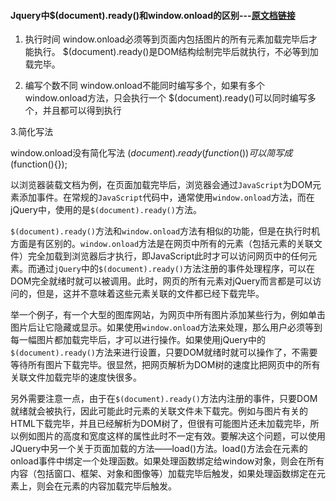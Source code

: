 #### Jquery中$(document).ready()和window.onload的区别---[原文档链接](http://www.php100.com/html/program/jquery/2013/0905/5954.html)

1. 执行时间
window.onload必须等到页面内包括图片的所有元素加载完毕后才能执行。 
$(document).ready()是DOM结构绘制完毕后就执行，不必等到加载完毕。

2. 编写个数不同
window.onload不能同时编写多个，如果有多个window.onload方法，只会执行一个 
$(document).ready()可以同时编写多个，并且都可以得到执行

3.简化写法

window.onload没有简化写法 
$(document).ready(function(){})可以简写成$(function(){});

以浏览器装载文档为例，在页面加载完毕后，浏览器会通过`JavaScript`为DOM元素添加事件。在常规的`JavaScript`代码中，通常使用`window.onload`方法，而在jQuery中，使用的是`$(document).ready()`方法。

`$(document).ready()`方法和`window.onload`方法有相似的功能，但是在执行时机方面是有区别的。`window.onload`方法是在网页中所有的元素（包括元素的关联文件）完全加载到浏览器后才执行，即JavaScript此时才可以访问网页中的任何元素。而通过`jQuery`中的`$(document).ready()`方法注册的事件处理程序，可以在DOM完全就绪时就可以被调用。此时，网页的所有元素对jQuery而言都是可以访问的，但是，这并不意味着这些元素关联的文件都已经下载完毕。

举一个例子，有一个大型的图库网站，为网页中所有图片添加某些行为，例如单击图片后让它隐藏或显示。如果使用`window.onload`方法来处理，那么用户必须等到每一幅图片都加载完毕后，才可以进行操作。如果使用jQuery中的`$(document).ready()`方法来进行设置，只要DOM就绪时就可以操作了，不需要等待所有图片下载完毕。很显然，把网页解析为DOM树的速度比把网页中的所有关联文件加载完毕的速度快很多。

另外需要注意一点，由于在`$(document).ready()`方法内注册的事件，只要DOM就绪就会被执行，因此可能此时元素的关联文件未下载完。例如与图片有关的HTML下载完毕，并且已经解析为DOM树了，但很有可能图片还未加载完毕，所以例如图片的高度和宽度这样的属性此时不一定有效。要解决这个问题，可以使用JQuery中另一个关于页面加载的方法——load()方法。load()方法会在元素的onload事件中绑定一个处理函数。如果处理函数绑定给window对象，则会在所有内容（包括窗口、框架、对象和图像等）加载完毕后触发，如果处理函数绑定在元素上，则会在元素的内容加载完毕后触发。